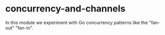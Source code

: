 # concurrency-and-channels

In this module we experiment with Go concurrency patterns like the "fan-out" "fan-in".
